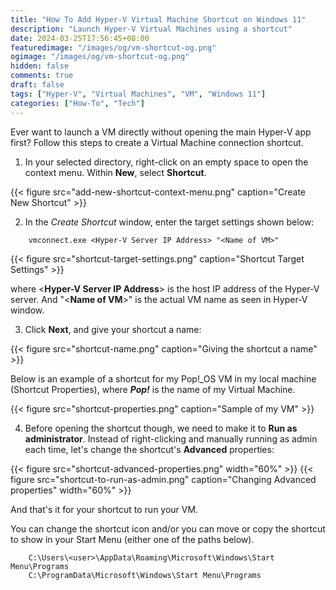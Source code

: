 ```yaml
---
title: "How To Add Hyper-V Virtual Machine Shortcut on Windows 11"
description: "Launch Hyper-V Virtual Machines using a shortcut"
date: 2024-03-25T17:56:45+08:00
featuredimage: "/images/og/vm-shortcut-og.png"
ogimage: "/images/og/vm-shortcut-og.png"
hidden: false
comments: true
draft: false
tags: ["Hyper-V", "Virtual Machines", "VM", "Windows 11"]
categories: ["How-To", "Tech"]
---
```


Ever want to launch a VM directly without opening the main Hyper-V app first?
Follow this steps to create a Virtual Machine connection shortcut.

1. In your selected directory, right-click on an empty space to open the context menu. Within **New**, select **Shortcut**.

{{< figure src="add-new-shortcut-context-menu.png" caption="Create New Shortcut" >}}

2. In the *Create Shortcut* window, enter the target settings shown below:

```
    vmconnect.exe <Hyper-V Server IP Address> "<Name of VM>"
```

{{< figure src="shortcut-target-settings.png" caption="Shortcut Target Settings" >}}

where <**Hyper-V Server IP Address**> is the host IP address of the Hyper-V server. And "<**Name of VM**>" is the actual VM name as seen in Hyper-V window.

3. Click **Next**, and give your shortcut a name:

{{< figure src="shortcut-name.png" caption="Giving the shortcut a name" >}}

Below is an example of a shortcut for my Pop!_OS VM in my local machine (Shortcut Properties), where ***Pop!*** is the name of my Virtual Machine.

{{< figure src="shortcut-properties.png" caption="Sample of my VM" >}}

4. Before opening the shortcut though, we need to make it to **Run as administrator**. Instead of right-clicking and manually running as admin each time, let's change the shortcut's **Advanced** properties:

{{< figure src="shortcut-advanced-properties.png" width="60%" >}}
{{< figure src="shortcut-to-run-as-admin.png" caption="Changing Advanced properties" width="60%" >}}

And that's it for your shortcut to run your VM. 

You can change the shortcut icon and/or you can move or copy the shortcut to show in your Start Menu (either one of the paths below). 

```
    C:\Users\<user>\AppData\Roaming\Microsoft\Windows\Start Menu\Programs
    C:\ProgramData\Microsoft\Windows\Start Menu\Programs
```

